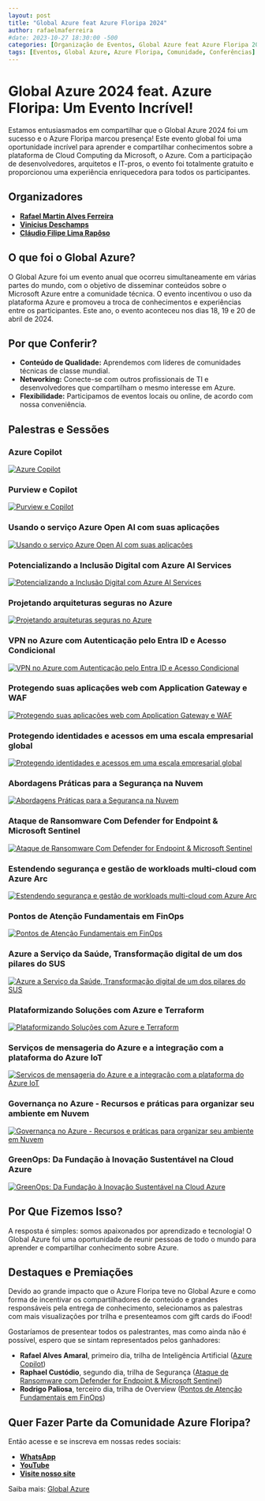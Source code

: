 ```yaml
---
layout: post
title: "Global Azure feat Azure Floripa 2024"
author: rafaelmaferreira
#date: 2023-10-27 18:30:00 -500
categories: [Organização de Eventos, Global Azure feat Azure Floripa 2024]
tags: [Eventos, Global Azure, Azure Floripa, Comunidade, Conferências]
---
```


# Global Azure 2024 feat. Azure Floripa: Um Evento Incrível!

Estamos entusiasmados em compartilhar que o Global Azure 2024 foi um sucesso e o Azure Floripa marcou presença! Este evento global foi uma oportunidade incrível para aprender e compartilhar conhecimentos sobre a plataforma de Cloud Computing da Microsoft, o Azure. Com a participação de desenvolvedores, arquitetos e IT-pros, o evento foi totalmente gratuito e proporcionou uma experiência enriquecedora para todos os participantes.

## Organizadores

- **[Rafael Martin Alves Ferreira](https://www.linkedin.com/in/rafaelmaferreira/)**
- **[Vinicius Deschamps](https://www.linkedin.com/in/viniciusdeschamps/)**
- **[Cláudio Filipe Lima Rapôso](https://www.linkedin.com/in/cfraposo/)**

## O que foi o Global Azure?

O Global Azure foi um evento anual que ocorreu simultaneamente em várias partes do mundo, com o objetivo de disseminar conteúdos sobre o Microsoft Azure entre a comunidade técnica. O evento incentivou o uso da plataforma Azure e promoveu a troca de conhecimentos e experiências entre os participantes. Este ano, o evento aconteceu nos dias 18, 19 e 20 de abril de 2024.

## Por que Conferir?

- **Conteúdo de Qualidade:** Aprendemos com líderes de comunidades técnicas de classe mundial.
- **Networking:** Conecte-se com outros profissionais de TI e desenvolvedores que compartilham o mesmo interesse em Azure.
- **Flexibilidade:** Participamos de eventos locais ou online, de acordo com nossa conveniência.

## Palestras e Sessões

### Azure Copilot
[![Azure Copilot](https://img.youtube.com/vi/ql5zFgKBLzo/0.jpg)](https://www.youtube.com/watch?v=ql5zFgKBLzo)

### Purview e Copilot
[![Purview e Copilot](https://img.youtube.com/vi/O-IUocsjkpo/0.jpg)](https://www.youtube.com/watch?v=O-IUocsjkpo)

### Usando o serviço Azure Open AI com suas aplicações
[![Usando o serviço Azure Open AI com suas aplicações](https://img.youtube.com/vi/8Xug8yks1hI/0.jpg)](https://www.youtube.com/watch?v=8Xug8yks1hI)

### Potencializando a Inclusão Digital com Azure AI Services
[![Potencializando a Inclusão Digital com Azure AI Services](https://img.youtube.com/vi/XXgXG8izo-A/0.jpg)](https://www.youtube.com/watch?v=XXgXG8izo-A)

### Projetando arquiteturas seguras no Azure
[![Projetando arquiteturas seguras no Azure](https://img.youtube.com/vi/z09q03ccba0/0.jpg)](https://www.youtube.com/watch?v=z09q03ccba0)

### VPN no Azure com Autenticação pelo Entra ID e Acesso Condicional
[![VPN no Azure com Autenticação pelo Entra ID e Acesso Condicional](https://img.youtube.com/vi/P-kyMJJ-C30/0.jpg)](https://www.youtube.com/watch?v=P-kyMJJ-C30)

### Protegendo suas aplicações web com Application Gateway e WAF
[![Protegendo suas aplicações web com Application Gateway e WAF](https://img.youtube.com/vi/sdvIPY9uo7M/0.jpg)](https://www.youtube.com/watch?v=sdvIPY9uo7M)

### Protegendo identidades e acessos em uma escala empresarial global
[![Protegendo identidades e acessos em uma escala empresarial global](https://img.youtube.com/vi/TvhCgo_PD88/0.jpg)](https://www.youtube.com/watch?v=TvhCgo_PD88)

### Abordagens Práticas para a Segurança na Nuvem
[![Abordagens Práticas para a Segurança na Nuvem](https://img.youtube.com/vi/uc8B4wpq5c8/0.jpg)](https://www.youtube.com/watch?v=uc8B4wpq5c8)

### Ataque de Ransomware Com Defender for Endpoint & Microsoft Sentinel
[![Ataque de Ransomware Com Defender for Endpoint & Microsoft Sentinel](https://img.youtube.com/vi/M4B9C_uI1kM/0.jpg)](https://www.youtube.com/watch?v=M4B9C_uI1kM)

### Estendendo segurança e gestão de workloads multi-cloud com Azure Arc
[![Estendendo segurança e gestão de workloads multi-cloud com Azure Arc](https://img.youtube.com/vi/xxcq-oSyHJc/0.jpg)](https://www.youtube.com/watch?v=xxcq-oSyHJc)

### Pontos de Atenção Fundamentais em FinOps
[![Pontos de Atenção Fundamentais em FinOps](https://img.youtube.com/vi/UbCX-wDQQls/0.jpg)](https://www.youtube.com/watch?v=UbCX-wDQQls)

### Azure a Serviço da Saúde, Transformação digital de um dos pilares do SUS
[![Azure a Serviço da Saúde, Transformação digital de um dos pilares do SUS](https://img.youtube.com/vi/wQsQk9iO65E/0.jpg)](https://www.youtube.com/watch?v=wQsQk9iO65E)

### Plataformizando Soluções com Azure e Terraform
[![Plataformizando Soluções com Azure e Terraform](https://img.youtube.com/vi/fgwbfLrKT74/0.jpg)](https://www.youtube.com/watch?v=fgwbfLrKT74)

### Serviços de mensageria do Azure e a integração com a plataforma do Azure IoT
[![Serviços de mensageria do Azure e a integração com a plataforma do Azure IoT](https://img.youtube.com/vi/Se77jzrj4lc/0.jpg)](https://www.youtube.com/watch?v=Se77jzrj4lc)

### Governança no Azure - Recursos e práticas para organizar seu ambiente em Nuvem
[![Governança no Azure - Recursos e práticas para organizar seu ambiente em Nuvem](https://img.youtube.com/vi/w1b4uv_XRdQ/0.jpg)](https://www.youtube.com/watch?v=w1b4uv_XRdQ)

### GreenOps: Da Fundação à Inovação Sustentável na Cloud Azure
[![GreenOps: Da Fundação à Inovação Sustentável na Cloud Azure](https://img.youtube.com/vi/etnQCHbIg2I/0.jpg)](https://www.youtube.com/watch?v=etnQCHbIg2I)

## Por Que Fizemos Isso?

A resposta é simples: somos apaixonados por aprendizado e tecnologia! O Global Azure foi uma oportunidade de reunir pessoas de todo o mundo para aprender e compartilhar conhecimento sobre Azure.

## Destaques e Premiações

Devido ao grande impacto que o Azure Floripa teve no Global Azure e como forma de incentivar os compartilhadores de conteúdo e grandes responsáveis pela entrega de conhecimento, selecionamos as palestras com mais visualizações por trilha e presenteamos com gift cards do iFood!

Gostaríamos de presentear todos os palestrantes, mas como ainda não é possível, espero que se sintam representados pelos ganhadores:

- **Rafael Alves Amaral**, primeiro dia, trilha de Inteligência Artificial ([Azure Copilot](https://lnkd.in/dQJEWc5k))
- **Raphael Custódio**, segundo dia, trilha de Segurança ([Ataque de Ransomware com Defender for Endpoint & Microsoft Sentinel](https://lnkd.in/drwJpPGa))
- **Rodrigo Paliosa**, terceiro dia, trilha de Overview ([Pontos de Atenção Fundamentais em FinOps](https://lnkd.in/dqPBTZFn))

## Quer Fazer Parte da Comunidade Azure Floripa?

Então acesse e se inscreva em nossas redes sociais:

- **[WhatsApp](https://chat.whatsapp.com/HSpFnNyo9ZLD4RJrvEcrrl)**
- **[YouTube](https://lnkd.in/dtX9uKEk)**
- **[Visite nosso site](https://lnkd.in/d8vBRFpm)**

Saiba mais: [Global Azure](https://globalazure.net/)